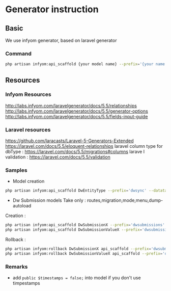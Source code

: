 # Generator instruction

## Basic
We use infyom generator, based on laravel generator

### Command
```bash
php artisan infyom:api_scaffold {your model name} --prefix='{your name spance}' [more options here] --fieldsFile={path to json file}
```


## Resources
### Infyom Resources
http://labs.infyom.com/laravelgenerator/docs/5.5/relationships
http://labs.infyom.com/laravelgenerator/docs/5.5/generator-options
http://labs.infyom.com/laravelgenerator/docs/5.5/fields-input-guide

### Laravel resources
https://github.com/laracasts/Laravel-5-Generators-Extended
https://laravel.com/docs/5.5/eloquent-relationships
laravel column type for dbType : https://laravel.com/docs/5.5/migrations#columns
larave  l validation : https://laravel.com/docs/5.5/validation

### Samples
* Model creation
```bash
php artisan infyom:api_scaffold DwEntityType --prefix='dwsync' --datatables=false --skip=api_controller,api_routes --fieldsFile=resources/model_schemas/DwEntityType.json
```
* Dw Submission models
Take only : routes,migration,mode,menu,dump-autoload 

Creation :
```bash
php artisan infyom:api_scaffold DwSubmissionX --prefix='dwsubmissions' --datatables=true --skip=api_controller,api_routes,tests --views=index,show --fieldsFile=resources/model_schemas/DwSubmission_x.json
php artisan infyom:api_scaffold DwSubmissionValueX --prefix='dwsubmissions' --datatables=true --skip=api_controller,api_routes,tests --views=index,show --fieldsFile=resources/model_schemas/DwSubmissionValue_x.json
```

Rollback : 
```bash
php artisan infyom:rollback DwSubmissionX api_scaffold --prefix='dwsubmissions'
php artisan infyom:rollback DwSubmissionValueX api_scaffold --prefix='dwsubmissions'
```

### Remarks
* add `public $timestamps = false;` into model if you don't use timpestamps